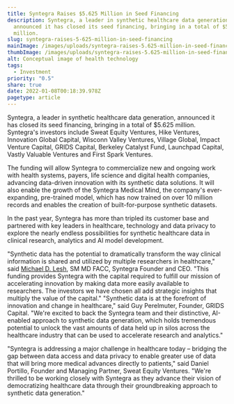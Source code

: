 ```yaml
---
title: Syntegra Raises $5.625 Million in Seed Financing
description: Syntegra, a leader in synthetic healthcare data generation,
  announced it has closed its seed financing, bringing in a total of $5.625
  million.
slug: syntegra-raises-5-625-million-in-seed-financing
mainImage: /images/uploads/syntegra-raises-5.625-million-in-seed-financing-featured.jpg
thumbImage: /images/uploads/syntegra-raises-5.625-million-in-seed-financing-thumb.jpg
alt: Conceptual image of health technology
tags:
  - Investment
priority: "0.5"
share: true
date: 2022-01-08T00:18:39.978Z
pagetype: article
---
```

Syntegra, a leader in synthetic healthcare data generation, announced it has closed its seed financing, bringing in a total of $5.625 million. Syntegra's investors include Sweat Equity Ventures, Hike Ventures, Innovation Global Capital, Wisconn Valley Ventures, Village Global, Impact Venture Capital, GRIDS Capital, Berkeley Catalyst Fund, Launchpad Capital, Vastly Valuable Ventures and First Spark Ventures.

The funding will allow Syntegra to commercialize new and ongoing work with health systems, payers, life science and digital health companies, advancing data-driven innovation with its synthetic data solutions. It will also enable the growth of the Syntegra Medical Mind, the company's ever-expanding, pre-trained model, which has now trained on over 10 million records and enables the creation of built-for-purpose synthetic datasets.

In the past year, Syntegra has more than tripled its customer base and partnered with key leaders in healthcare, technology and data privacy to explore the nearly endless possibilities for synthetic healthcare data in clinical research, analytics and AI model development.

"Synthetic data has the potential to dramatically transform the way clinical information is shared and utilized by multiple researchers in healthcare," said [Michael D. Lesh](https://www.linkedin.com/in/michaeldlesh/), SM MD FACC, Syntegra Founder and CEO. "This funding provides Syntegra with the capital required to fulfill our mission of accelerating innovation by making data more easily available to researchers. The investors we have chosen all add strategic insights that multiply the value of the capital."
"Synthetic data is at the forefront of innovation and change in healthcare," said Guy Perelmuter, Founder, GRIDS Capital. "We're excited to back the Syntegra team and their distinctive, AI-enabled approach to synthetic data generation, which holds tremendous potential to unlock the vast amounts of data held up in silos across the healthcare industry that can be used to accelerate research and analytics."

"Syntegra is addressing a major challenge in healthcare today – bridging the gap between data access and data privacy to enable greater use of data that will bring more medical advances directly to patients," said Daniel Portillo, Founder and Managing Partner, Sweat Equity Ventures. "We're thrilled to be working closely with Syntegra as they advance their vision of democratizing healthcare data through their groundbreaking approach to synthetic data generation."